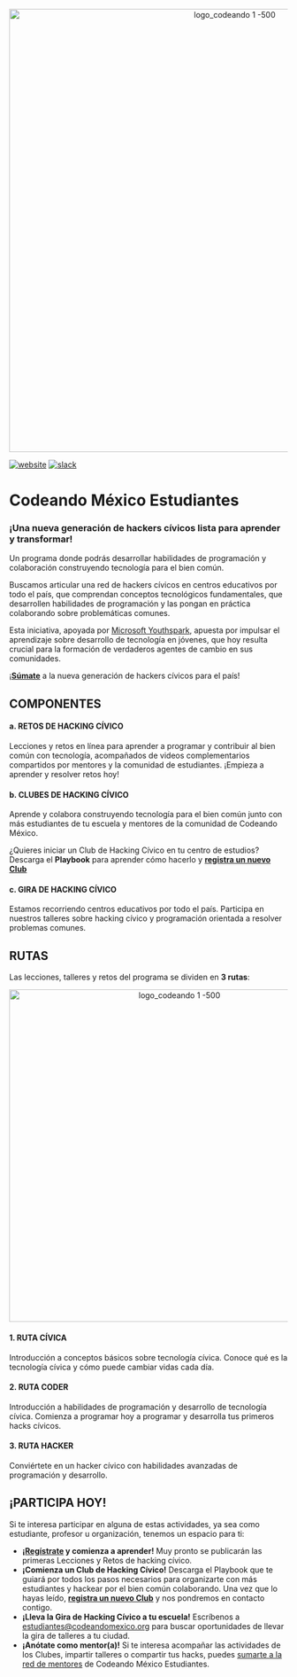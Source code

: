 <p align="center">
<img src="https://user-images.githubusercontent.com/6744123/29693673-bbee7c60-88fc-11e7-9f43-b56062473be9.png" width="800" title="logo_codeando 1 -500">
</p>

[![website](https://img.shields.io/badge/website-CodeandoMexico-00D88E.svg)](http://www.codeandomexico.org/estudiantes)
[![slack](https://img.shields.io/badge/slack-CodeandoMexico-EC0E4F.svg)](https://codeandoestudiantes.slack.com/)

# Codeando México Estudiantes
###  ¡Una nueva generación de hackers cívicos lista para aprender y transformar! ###

Un programa donde podrás desarrollar habilidades de programación y colaboración construyendo tecnología para el bien común.

Buscamos articular una red de hackers cívicos en centros educativos por todo el país, que comprendan conceptos tecnológicos fundamentales, que desarrollen habilidades de programación y las pongan en práctica colaborando sobre problemáticas comunes.

Esta iniciativa, apoyada por [Microsoft Youthspark](https://www.microsoft.com/es-xl/MicrosoftFilantropia/youthspark/default.aspx), apuesta por impulsar el aprendizaje sobre desarrollo de tecnología en jóvenes, que hoy resulta crucial para la formación de verdaderos agentes de cambio en sus comunidades.

¡**[Súmate](https://goo.gl/forms/HENDLHlGK18we9tM2)** a la nueva generación de hackers cívicos para el país!

## COMPONENTES ##

#### a. RETOS DE HACKING CÍVICO ####
Lecciones y retos en línea para aprender a programar y contribuir al bien común con tecnología, acompañados de videos complementarios compartidos por mentores y la comunidad de estudiantes. ¡Empieza a aprender y resolver retos hoy!

#### b. CLUBES DE HACKING CÍVICO ####
Aprende y colabora construyendo tecnología para el bien común junto con más estudiantes de tu escuela y mentores de la comunidad de Codeando México.

¿Quieres iniciar un Club de Hacking Cívico en tu centro de estudios? Descarga el **Playbook** para aprender cómo hacerlo y **[registra un nuevo Club](https://goo.gl/forms/T64s2BvVNafj5rrY2)**

#### c. GIRA DE HACKING CÍVICO ####
Estamos recorriendo centros educativos por todo el país. Participa en nuestros talleres sobre hacking cívico y programación orientada a resolver problemas comunes. 



## RUTAS ##
Las lecciones, talleres y retos del programa se dividen en **3 rutas**:

<p align="center">
<img src="https://user-images.githubusercontent.com/6744123/29693800-481973de-88fd-11e7-8829-2393fe4ec869.png" width="600" title="logo_codeando 1 -500">
</p>


#### 1. RUTA CÍVICA ####
Introducción a conceptos básicos sobre tecnología cívica. Conoce qué es la tecnología cívica y cómo puede cambiar vidas cada día.

#### 2. RUTA CODER ####
Introducción a habilidades de programación y desarrollo de tecnología cívica. Comienza a programar hoy a programar y desarrolla tus primeros hacks cívicos.

#### 3. RUTA HACKER ####
Conviértete en un hacker cívico con habilidades avanzadas de programación y desarrollo.




## ¡PARTICIPA HOY! ##
Si te interesa participar en alguna de estas actividades, ya sea como estudiante, profesor u organización, tenemos un espacio para ti:

- **¡[Regístrate](https://goo.gl/forms/HENDLHlGK18we9tM2) y comienza a aprender!** Muy pronto se publicarán las primeras Lecciones y Retos de hacking cívico.
- **¡Comienza un Club de Hacking Cívico!** Descarga el Playbook que te guiará por todos los pasos necesarios para organizarte con más estudiantes y hackear por el bien común colaborando. Una vez que lo hayas leído, **[registra un nuevo Club](https://goo.gl/forms/T64s2BvVNafj5rrY2)** y nos pondremos en contacto contigo.
- **¡Lleva la Gira de Hacking Cívico a tu escuela!** Escríbenos a estudiantes@codeandomexico.org para buscar oportunidades de llevar la gira de talleres a tu ciudad.
- **¡Anótate como mentor(a)!** Si te interesa acompañar las actividades de los Clubes, impartir talleres o compartir tus hacks, puedes [sumarte a la red de mentores](https://goo.gl/forms/HENDLHlGK18we9tM2)  de Codeando México Estudiantes.

